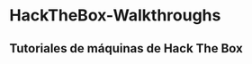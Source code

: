 # HackTheBox-Walkthroughs
Tutoriales de máquinas de Hack The Box
-------------------------------------
